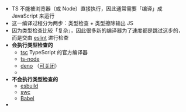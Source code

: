 - TS 不能被浏览器（或 Node）直接执行，因此通常需要「编译」成 JavaScript 来运行
- 这一编译过程分为两步：类型检查 + 类型擦除输出 JS
- 因为类型检查比较「复杂」，因此很多新的编译器为了速度都是跳过这步的，而是交由 [eslint](https://typescript-eslint.io/) 进行检查
- **会执行类型检查的**
	- [tsc](https://github.com/microsoft/TypeScript) TypeScript 的官方编译器
	- [ts-node](https://www.npmjs.com/package/ts-node)
	- [deno](https://deno.land/) （[可关闭](https://deno.land/manual@v1.4.1/getting_started/typescript#--no-check-option)）
	-
- **不会执行类型检查的**
	- [esbuild](https://esbuild.github.io/)
	- [swc](https://swc.rs/)
	- [Babel](https://babeljs.io/docs/en/babel-preset-typescript)
-